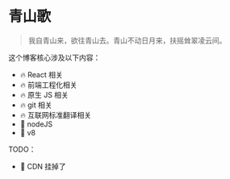 # 青山歌
> 我自青山来，欲往青山去。青山不动日月来，扶摇耸翠凌云间。

这个博客核心涉及以下内容：
- 🔥 React 相关
- 🔥 前端工程化相关
- 🔥 原生 JS 相关
- 🔥 git 相关
- 🔥 互联网标准翻译相关
- 🚧 nodeJS
- 🚧 v8

TODO：
- 🚧 CDN 挂掉了
